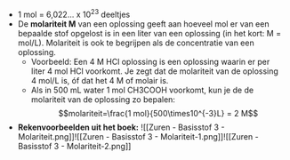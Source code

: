 - 1 mol = 6,022... x 10<sup>23</sup> deeltjes
- De **molariteit M** van een oplossing geeft aan hoeveel mol er van een bepaalde stof opgelost is in een liter van een oplossing (in het kort: M = mol/L). Molariteit is ook te begrijpen als de concentratie van een oplossing.
	- Voorbeeld: Een 4 M HCl oplossing is een oplossing waarin er per liter 4 mol HCl voorkomt. Je zegt dat de molariteit van de oplossing 4 mol/L is, óf dat het 4 M of molair is.
	- Als in 500 mL water 1 mol CH3COOH voorkomt, kun je de de molariteit van de oplossing zo bepalen: $$molariteit=\frac{1 mol}{500\times10^{-3}L} = 2 M$$
- **Rekenvoorbeelden uit het boek:**
![[Zuren - Basisstof 3 - Molariteit.png]]![[Zuren - Basisstof 3 - Molariteit-1.png]]![[Zuren - Basisstof 3 - Molariteit-2.png]]